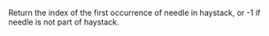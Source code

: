 Return the index of the first occurrence of needle in haystack, or -1 if needle is not part of haystack.
